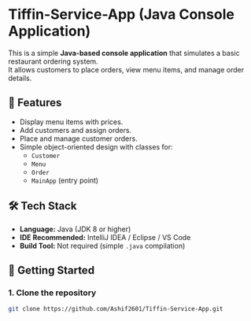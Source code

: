 # Tiffin-Service-App (Java Console Application)

This is a simple **Java-based console application** that simulates a basic restaurant ordering system.  
It allows customers to place orders, view menu items, and manage order details.

## 📌 Features
- Display menu items with prices.
- Add customers and assign orders.
- Place and manage customer orders.
- Simple object-oriented design with classes for:
  - `Customer`
  - `Menu`
  - `Order`
  - `MainApp` (entry point)

## 🛠️ Tech Stack
- **Language:** Java (JDK 8 or higher)
- **IDE Recommended:** IntelliJ IDEA / Eclipse / VS Code
- **Build Tool:** Not required (simple `.java` compilation)

## 🚀 Getting Started

### 1. Clone the repository
```bash
git clone https://github.com/Ashif2601/Tiffin-Service-App.git
